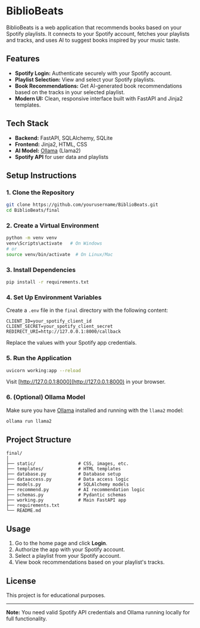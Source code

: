 # BiblioBeats

BiblioBeats is a web application that recommends books based on your Spotify playlists. It connects to your Spotify account, fetches your playlists and tracks, and uses AI to suggest books inspired by your music taste.

## Features

- **Spotify Login:** Authenticate securely with your Spotify account.
- **Playlist Selection:** View and select your Spotify playlists.
- **Book Recommendations:** Get AI-generated book recommendations based on the tracks in your selected playlist.
- **Modern UI:** Clean, responsive interface built with FastAPI and Jinja2 templates.

## Tech Stack

- **Backend:** FastAPI, SQLAlchemy, SQLite
- **Frontend:** Jinja2, HTML, CSS
- **AI Model:** [Ollama](https://ollama.com/) (Llama2)
- **Spotify API** for user data and playlists

## Setup Instructions

### 1. Clone the Repository

```sh
git clone https://github.com/yourusername/BiblioBeats.git
cd BiblioBeats/final
```

### 2. Create a Virtual Environment

```sh
python -m venv venv
venv\Scripts\activate   # On Windows
# or
source venv/bin/activate  # On Linux/Mac
```

### 3. Install Dependencies

```sh
pip install -r requirements.txt
```

### 4. Set Up Environment Variables

Create a `.env` file in the `final` directory with the following content:

```
CLIENT_ID=your_spotify_client_id
CLIENT_SECRET=your_spotify_client_secret
REDIRECT_URI=http://127.0.0.1:8000/callback
```

Replace the values with your Spotify app credentials.

### 5. Run the Application

```sh
uvicorn working:app --reload
```

Visit [http://127.0.0.1:8000](http://127.0.0.1:8000) in your browser.

### 6. (Optional) Ollama Model

Make sure you have [Ollama](https://ollama.com/) installed and running with the `llama2` model:

```sh
ollama run llama2
```

## Project Structure

```
final/
│
├── static/                # CSS, images, etc.
├── templates/             # HTML templates
├── database.py            # Database setup
├── dataaccess.py          # Data access logic
├── models.py              # SQLAlchemy models
├── recommend.py           # AI recommendation logic
├── schemas.py             # Pydantic schemas
├── working.py             # Main FastAPI app
├── requirements.txt
└── README.md
```

## Usage

1. Go to the home page and click **Login**.
2. Authorize the app with your Spotify account.
3. Select a playlist from your Spotify account.
4. View book recommendations based on your playlist's tracks.

## License

This project is for educational purposes.

---

**Note:** You need valid Spotify API credentials and Ollama running locally for full functionality.